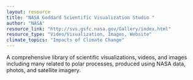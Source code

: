 ```yaml
---
layout: resource
title: "NASA Goddard Scientific Visualization Studio "
author: "NASA"
resource_link: "http://svs.gsfc.nasa.gov/Gallery/index.html"
resource_type: "Video/Visualization, Images, Website"
climate_topics: "Impacts of Climate Change"
---
```


A comprehensive library of scientific visualizations, videos, and images including many related to polar processes, produced using NASA data, photos, and satellite imagery.
